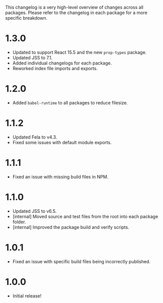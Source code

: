 This changelog is a very high-level overview of changes across all packages.
Please refer to the changelog in each package for a more specific breakdown.

# 1.3.0
* Updated to support React 15.5 and the new `prop-types` package.
* Updated JSS to 7.1.
* Added individual changelogs for each package.
* Reworked index file imports and exports.

# 1.2.0
* Added `babel-runtime` to all packages to reduce filesize.

# 1.1.2
* Updated Fela to v4.3.
* Fixed some issues with default module exports.

# 1.1.1
* Fixed an issue with missing build files in NPM.

# 1.1.0
* Updated JSS to v6.5.
* [internal] Moved source and test files from the root into each package folder.
* [internal] Improved the package build and verify scripts.

# 1.0.1
* Fixed an issue with specific build files being incorrectly published.

# 1.0.0
* Initial release!
